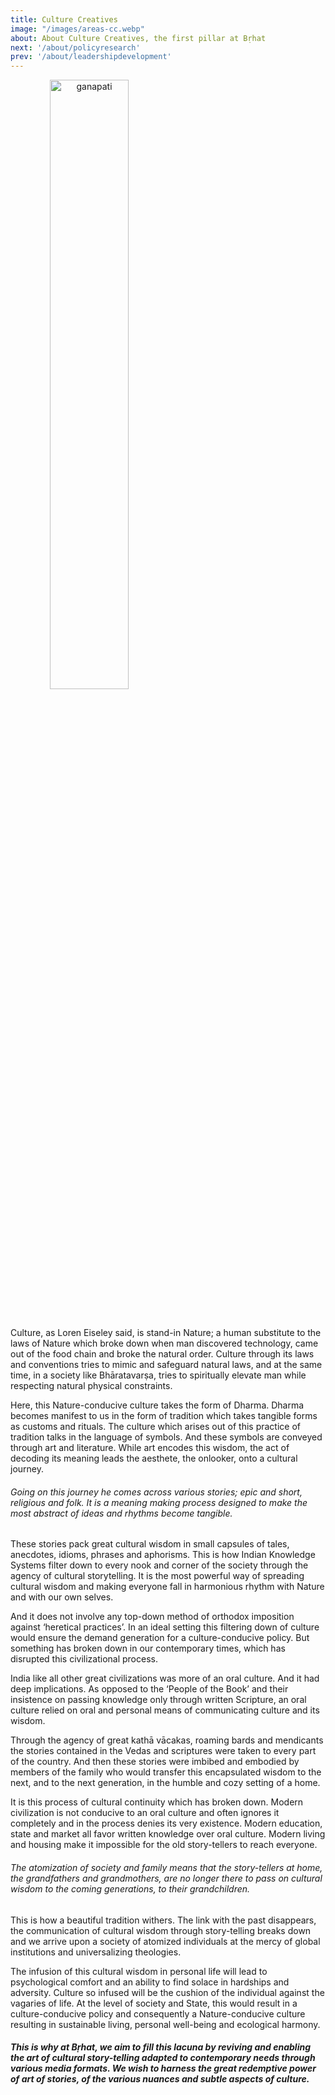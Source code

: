 ```yaml
---
title: Culture Creatives
image: "/images/areas-cc.webp"
about: About Culture Creatives, the first pillar at Bṛhat
next: '/about/policyresearch'
prev: '/about/leadershipdevelopment'
---
```


<div class="rta-row xcenter">
<img class="image" src="https://rnfvzaelmwbbvfbsppir.supabase.co/storage/v1/object/public/brhatwebsite/04corpimages/ganapati.webp" alt="ganapati" />
</div>

Culture, as Loren Eiseley said, is stand-in Nature; a human substitute to the laws of Nature which broke down when man discovered technology, came out of the food chain and broke the natural order. Culture through its laws and conventions tries to mimic and safeguard natural laws, and at the same time, in a society like Bhāratavarṣa, tries to spiritually elevate man while respecting natural physical constraints.

Here, this Nature-conducive culture takes the form of Dharma. Dharma becomes manifest to us in the form of tradition which takes tangible forms as customs and rituals. The culture which arises out of this practice of tradition talks in the language of symbols. And these symbols are conveyed through art and literature. While art encodes this wisdom, the act of decoding its meaning leads the aesthete, the onlooker, onto a cultural journey.

###### Going on this journey he comes across various stories; epic and short, religious and folk. It is a meaning making process designed to make the most abstract of ideas and rhythms become tangible.

These stories pack great cultural wisdom in small capsules of tales, anecdotes, idioms, phrases and aphorisms. This is how Indian Knowledge Systems filter down to every nook and corner of the society through the agency of cultural storytelling. It is the most powerful way of spreading cultural wisdom and making everyone fall in harmonious rhythm with Nature and with our own selves.

And it does not involve any top-down method of orthodox imposition against ‘heretical practices’. In an ideal setting this filtering down of culture would ensure the demand generation for a culture-conducive policy. But something has broken down in our contemporary times, which has disrupted this civilizational process.

India like all other great civilizations was more of an oral culture. And it had deep implications. As opposed to the ‘People of the Book’ and their insistence on passing knowledge only through written Scripture, an oral culture relied on oral and personal means of communicating culture and its wisdom.

Through the agency of great kathā vācakas, roaming bards and mendicants the stories contained in the Vedas and scriptures were taken to every part of the country. And then these stories were imbibed and embodied by members of the family who would transfer this encapsulated wisdom to the next, and to the next generation, in the humble and cozy setting of a home.

It is this process of cultural continuity which has broken down. Modern civilization is not conducive to an oral culture and often ignores it completely and in the process denies its very existence. Modern education, state and market all favor written knowledge over oral culture. Modern living and housing make it impossible for the old story-tellers to reach everyone.

###### The atomization of society and family means that the story-tellers at home, the grandfathers and grandmothers, are no longer there to pass on cultural wisdom to the coming generations, to their grandchildren.

This is how a beautiful tradition withers. The link with the past disappears, the communication of cultural wisdom through story-telling breaks down and we arrive upon a society of atomized individuals at the mercy of global institutions and universalizing theologies.

The infusion of this cultural wisdom in personal life will lead to psychological comfort and an ability to find solace in hardships and adversity. Culture so infused will be the cushion of the individual against the vagaries of life. At the level of society and State, this would result in a culture-conducive policy and consequently a Nature-conducive culture resulting in sustainable living, personal well-being and ecological harmony.

##### This is why at Bṛhat, we aim to fill this lacuna by reviving and enabling the art of cultural story-telling adapted to contemporary needs through various media formats. We wish to harness the great redemptive power of art of stories, of the various nuances and subtle aspects of culture.


<style>
.image { object-fit: contain; width: 50%; margin-bottom: 32px; margin-left: auto; margin-right: auto; text-align: center;}

</style>